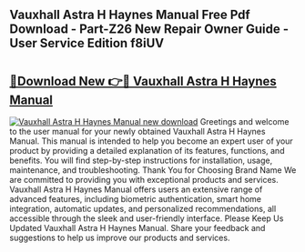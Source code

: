 ## Vauxhall Astra H Haynes Manual Free Pdf Download - Part-Z26 New Repair Owner Guide - User Service Edition f8iUV

# <h2><a href="http://cf18988.oget.top/?id=Vauxhall+Astra+H+Haynes+Manual">🔗Download New 👉🔴 Vauxhall Astra H Haynes Manual</a></h2>

[![Vauxhall Astra H Haynes Manual new download](https://i.imgur.com/5g1atiW.png)](http://cf18988.oget.top/?id=Vauxhall+Astra+H+Haynes+Manual)
Greetings and welcome to the user manual for your newly obtained Vauxhall Astra H Haynes Manual. This manual is intended to help you become an expert user of your product by providing a detailed explanation of its features, functions, and benefits. You will find step-by-step instructions for installation, usage, maintenance, and troubleshooting. Thank You for Choosing Brand Name We are committed to providing you with exceptional products and services. Vauxhall Astra H Haynes Manual offers users an extensive range of advanced features, including biometric authentication, smart home integration, automatic updates, and personalized recommendations, all accessible through the sleek and user-friendly interface. Please Keep Us Updated Vauxhall Astra H Haynes Manual. Share your feedback and suggestions to help us improve our products and services.
